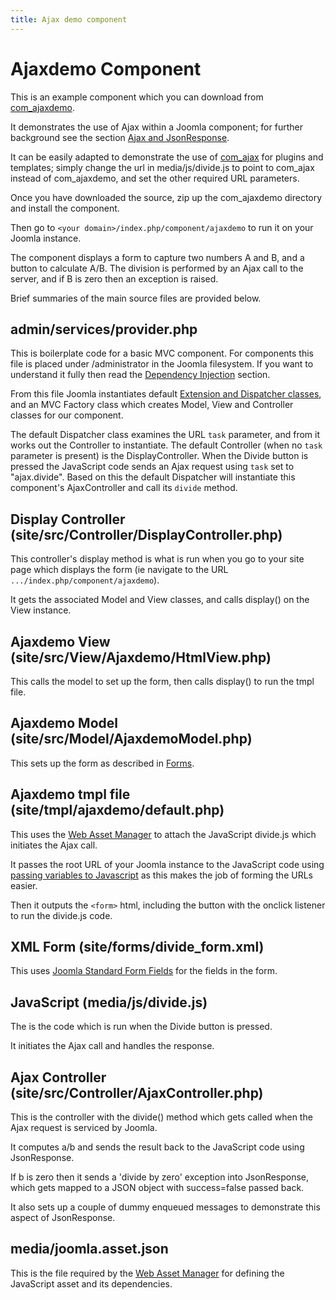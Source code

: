 ```yaml
---
title: Ajax demo component
---
```


Ajaxdemo Component
==================

This is an example component which you can download from [com_ajaxdemo](https://github.com/joomla/manual-examples/tree/main/component-ajaxdemo).

It demonstrates the use of Ajax within a Joomla component; 
for further background see the section [Ajax and JsonResponse](../../../general-concepts/javascript/ajax.md).

It can be easily adapted to demonstrate the use of [com_ajax](../../../general-concepts/javascript/com-ajax.md) for plugins and templates; 
simply change the url in media/js/divide.js to point to com_ajax instead of com_ajaxdemo, and set the other required URL parameters.

Once you have downloaded the source, zip up the com_ajaxdemo directory and install the component.

Then go to `<your domain>/index.php/component/ajaxdemo` to run it on your Joomla instance.

The component displays a form to capture two numbers A and B, and a button to calculate A/B. 
The division is performed by an Ajax call to the server, and if B is zero then an exception is raised.

Brief summaries of the main source files are provided below.

## admin/services/provider.php

This is boilerplate code for a basic MVC component. For components this file is placed under /administrator in the Joomla filesystem.
If you want to understand it fully then read the [Dependency Injection](../../../general-concepts/dependency-injection/index.md) section. 

From this file Joomla instantiates default [Extension and Dispatcher classes](../../../general-concepts/extension-and-dispatcher/index.md), 
and an MVC Factory class which creates Model, View and Controller classes for our component. 

The default Dispatcher class examines the URL `task` parameter, and from it works out the Controller to instantiate. 
The default Controller (when no `task` parameter is present) is the DisplayController.
When the Divide button is pressed the JavaScript code sends an Ajax request using `task` set to "ajax.divide". 
Based on this the default Dispatcher will instantiate this component's AjaxController and call its `divide` method. 

## Display Controller (site/src/Controller/DisplayController.php)

This controller's display method is what is run when you go to your site page which displays the form (ie navigate to the URL `.../index.php/component/ajaxdemo`).

It gets the associated Model and View classes, and calls display() on the View instance.

## Ajaxdemo View (site/src/View/Ajaxdemo/HtmlView.php)

This calls the model to set up the form, then calls display() to run the tmpl file.

## Ajaxdemo Model (site/src/Model/AjaxdemoModel.php)

This sets up the form as described in [Forms](../../../general-concepts/forms/index.md).

## Ajaxdemo tmpl file (site/tmpl/ajaxdemo/default.php)

This uses the [Web Asset Manager](../../../general-concepts/web-asset-manager.md) to attach the JavaScript divide.js which initiates the Ajax call.

It passes the root URL of your Joomla instance to the JavaScript code using [passing variables to Javascript](../../../general-concepts/javascript/adding-javascript#passing-variables-to-javascript)
as this makes the job of forming the URLs easier.

Then it outputs the `<form>` html, including the button with the onclick listener to run the divide.js code.

## XML Form (site/forms/divide_form.xml)

This uses [Joomla Standard Form Fields](../../../general-concepts/forms-fields/standard-fields/index.md) for the fields in the form.

## JavaScript (media/js/divide.js)

The is the code which is run when the Divide button is pressed. 

It initiates the Ajax call and handles the response.

## Ajax Controller (site/src/Controller/AjaxController.php)

This is the controller with the divide() method which gets called when the Ajax request is serviced by Joomla. 

It computes a/b and sends the result back to the JavaScript code using JsonResponse.

If b is zero then it sends a 'divide by zero' exception into JsonResponse, which gets mapped to a JSON object with success=false passed back. 

It also sets up a couple of dummy enqueued messages to demonstrate this aspect of JsonResponse.

## media/joomla.asset.json

This is the file required by the [Web Asset Manager](../../../general-concepts/web-asset-manager.md) for defining the JavaScript asset and its dependencies. 
